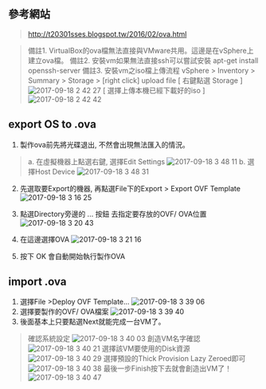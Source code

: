 ## 參考網站
> http://t20301sses.blogspot.tw/2016/02/ova.html

> 備註1. VirtualBox的ova檔無法直接與VMware共用。這邊是在vSphere上建立ova檔。
> 備註2. 安裝vm如果無法直接ssh可以嘗試安裝 apt-get install openssh-server
> 備註3. 安裝vm之iso檔上傳流程 vSphere > Inventory > Summary > Storage > [right click] upload file
[ 右鍵點選 Storage ]
![2017-09-18 2 42 27](https://user-images.githubusercontent.com/22232508/30531270-b7c5bc66-9c7f-11e7-9221-41d3c09bc30c.png)
[ 選擇上傳本機已經下載好的iso ]
![2017-09-18 2 42 42](https://user-images.githubusercontent.com/22232508/30531266-b460b29c-9c7f-11e7-9033-ecf24bb12602.png)




## export OS to .ova
1. 製作ova前先將光碟退出, 不然會出現無法匯入的情況。
> a. 在虛擬機器上點選右鍵, 選擇Edit Settings
![2017-09-18 3 48 11](https://user-images.githubusercontent.com/22232508/30533868-20db2408-9c8e-11e7-9847-2909cf4db0c6.png)
> b. 選擇Host Device
![2017-09-18 3 48 31](https://user-images.githubusercontent.com/22232508/30533935-7de94148-9c8e-11e7-85d7-70b027472680.png)

2. 先選取要Export的機器, 再點選File下的Export > Export OVF Template
![2017-09-18 3 16 25](https://user-images.githubusercontent.com/22232508/30533993-cf22e118-9c8e-11e7-8536-c7cb3bbd56dd.png)

3. 點選Directory旁邊的 ... 按鈕 去指定要存放的OVF/ OVA位置
![2017-09-18 3 20 43](https://user-images.githubusercontent.com/22232508/30534041-fd3b2042-9c8e-11e7-9acc-ffc1a2c7736b.png)

4. 在這邊選擇OVA
![2017-09-18 3 21 16](https://user-images.githubusercontent.com/22232508/30534058-0e50dec6-9c8f-11e7-8ca5-659a7b210b17.png)

5. 按下 OK 會自動開始執行製作OVA



## import .ova
1. 選擇File >Deploy OVF Template... 
![2017-09-18 3 39 06](https://user-images.githubusercontent.com/22232508/30535635-976e64ca-9c95-11e7-8cb0-0df5bc2b9290.png)
2. 選擇要製作的OVF/ OVA檔案
![2017-09-18 3 39 40](https://user-images.githubusercontent.com/22232508/30535700-c35dfff0-9c95-11e7-9bd8-5767183af1b1.png)
3. 後面基本上只要點選Next就能完成一台VM了。
> 確認系統設定
![2017-09-18 3 40 03](https://user-images.githubusercontent.com/22232508/30536018-dc6b5410-9c96-11e7-995d-3bcbdf733c42.png)
> 創造VM名字確認
![2017-09-18 3 40 21](https://user-images.githubusercontent.com/22232508/30536030-e83cf44c-9c96-11e7-900b-4a190ec60da8.png)
> 選擇該VM要使用的Disk資源
![2017-09-18 3 40 29](https://user-images.githubusercontent.com/22232508/30536054-fd14257a-9c96-11e7-9084-85233b5b2979.png)
> 選擇預設的Thick Provision Lazy Zeroed即可
![2017-09-18 3 40 38](https://user-images.githubusercontent.com/22232508/30536064-05cc282a-9c97-11e7-960d-57207215408b.png)
> 最後一步Finish按下去就會創造出VM了！
![2017-09-18 3 40 47](https://user-images.githubusercontent.com/22232508/30536112-2e929e7e-9c97-11e7-9f3d-5c5c9cda5b0f.png)

